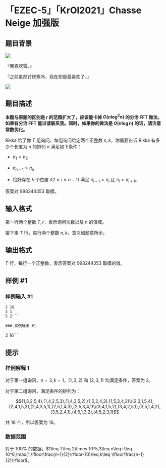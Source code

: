 # 「EZEC-5」「KrOI2021」Chasse Neige 加强版

## 题目背景

![](https://cdn.luogu.com.cn/upload/image_hosting/kben34ml.png)

『我喜欢雪。』

『之前虽然讨厌寒冷，现在却是最喜欢了。』

![](https://cdn.luogu.com.cn/upload/image_hosting/sbuj1tnc.png)

## 题目描述

**本题与原题的区别是 $r$ 的范围扩大了，应该能卡掉 $O(n\log^2n)$ 的分治 FFT 做法，如果有分治 FFT 能过请联系我。同时，如果你的做法是 $O(n\log n)$ 的话，请注意常数优化。**

Rikka 给了你 $T$ 组询问，每组询问给定两个正整数 $n,k$，你需要告诉 Rikka 有多少个长度为 $n$ 的排列 $\pi$ 满足如下条件：

- $\pi_1<\pi_2$

- $\pi_{n-1}>\pi_{n}$

- 恰好存在 $k$ 个位置 $i(2\leq i\leq n-1)$ 满足 $\pi_{i-1}<\pi_{i}$ 且 $\pi_{i}>\pi_{i+1}$。

答案对 $998244353$ 取模。

## 输入格式

第一行两个整数 $T,r$，表示询问次数以及 $n$ 的值域。

接下来 $T$ 行，每行两个整数 $n,k$，意义如题意所示。

## 输出格式

$T$ 行，每行一个正整数，表示答案对 $998244353$ 取模的值。

## 样例 #1

### 样例输入 #1
```
2 10
3 1
5 2```

### 样例输出 #1

```
2
16```

## 提示

### 样例解释 1

对于第一组询问，$n=3,k=1$，$(1,3,2)$ 和 $(2,3,1)$ 均满足条件，答案为 $2$。

对于第二组询问，满足条件的排列为：

$$(1,3,2,5,4),(1,4,2,5,3),(1,4,3,5,2),(1,5,2,4,3),(1,5,3,4,2)\\(2,3,1,5,4),(2,4,1,5,3),(2,4,3,5,1),(2,5,1,4,3),(2,5,3,4,1)\\(3,4,1,5,2),(3,4,2,5,1),(3,5,1,4,2),(3,5,2,4,1),(4,5,1,3,2),(4,5,2,3,1)$$

共 $16$ 个，所以答案为 $16$。

### 数据范围

对于 $100\%$ 的数据，$1\leq T\leq 2\times 10^5,3\leq n\leq r\leq 10^6,\max(1,\lfloor\frac{n-1}{2}\rfloor-10)\leq k\leq \lfloor\frac{n-1}{2}\rfloor$。
